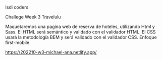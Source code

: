 Isdi coders

Challege Week 3 Travelulu

Maquetaremos una pagina web de reserva de hoteles, utilizando Html y Sass.
El HTML será semántico y validado con el validador HTML.
El CSS usará la metodología BEM y será validado con el validador CSS.
Enfoque first-mobile.

https://202210-w3-michael-ana.netlify.app/
